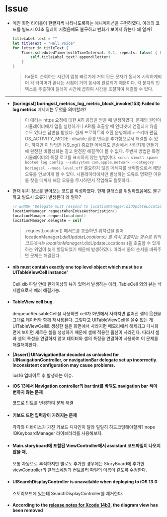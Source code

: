 # Issue

*   메인 화면 타이틀이 한글자씩 나타나도록하는 애니메이션을 구현하였다. 아래의 코드를 빌드시 0.1초 딜레이 시켰음에도 불구하고 변화가 보이지 않는다 왜 일까?

    ```swift
    titleLabel.text = ""
    let titleText = "Hell Voice"
    for letter in titleText {
        Timer.scheduledTimer(withTimeInterval: 0.1, repeats: false) { (timer) in
            self.titleLabel.text?.append(letter)
        }
    }
    ```

    > for문이 순회하는 시간이 엄청 빠르기에 거의 모든 문자가 동시에 시작하게되어 각 타이머가 끝나는 시점이 거의 동시에 완료되기 때문이다. 각 문자의 인덱스를 추출하여 딜레이 시간에 곱하여 시간을 조절하여 해결할 수 있다.

****

*   **\[boringssl] boringssl\_metrics\_log\_metric\_block\_invoke(153) Failed to log metrics** 메세지는 무엇을 의미할까?

    > 이 에러는 https 요청에 대한 API 응답을 받을 때 발생하였다. 문제의 원인이 시뮬레이터에서 앱을 실행하거나 API를 호출할 때 인터넷에 연결되지 않을 수도 있다는 답변을 받았다. 현재 프로젝트의 호환 운영체제 > 스키마 편집, OS\_ACTIVITY\_MODE : disable 환경 변수를 추가함으로서 해결할 수 있다. 하지만 이 방법은 NSLog() 중요한 메세지도 콘솔에서 사라지게 만들기에 완전한 비활성화는 결코 완전한 해결책이 될 수 없다. 두번째 방법은 특정 시뮬레이터의 특정 로그를 표시하지 않는 방법이다. `xcrun simctl spawn booted log config --subsystem com.apple.network --category boringssl --mode level:off` 중요하지 않은 메세지를 생략함으로서 해당 오류를 안보이게 할 수 있다. 시뮬레이터에서만 발생하는 오류로 명확한 이유를 찾을 때까지 해당 오류를 무시하면서 작업해도 될듯하다.



*   현재 위치 정보를 받아오는 코드를 작성하였다. 현재 클래스를 위임하였음에도 불구하고 빌드시 오류가 발생된다 왜 일까?

    ```swift
    // ERROR 'Delegate must respond to locationManager:didUpdateLocations:'
    locationManager.requestWhenInUseAuthorization()
    locationManager.requestLocation()
    locationManager.delegate = self
    ```

    > .requestLocation() 메서드를 호출하면 위치값을 얻어 locationManager(_:didUpdateLocations:) 를 즉시 호출하는 함수로 위의 코드에서는 locationManager(_:didUpdateLocations:)을 호출할 수 있게 하는 위임이 늦게 할당되었기 때문에 발생하였다. 따라서 둘의 순서를 바꿔주면 문제는 해결된다.



*   #### nib must contain exactly one top level object which must be a UITableViewCell instance'

    Cell.xib 파일 안에 한개이상의 뷰가 있어서 발생하는 에러, TableCell 외의 뷰는 삭제함으로서 에러 해결가능.



*   #### TableView cell bug.

    dequeueReusableCell을 사용하면 cell가 화면에서 사라지면 없어진 셀의 옵션을 그대로 데이터와 함께 재사용된다. 그렇다고 UITableViewCell을 쓸수 없는 게 UITableViewCell로 생성한 셀은 화면에서 사라지면 메모리에서 해제되고 다시화면에 보이면 새로운 셀을 생성하기 때문에 셀에 적용한 옵션이 사라진다. 따라서 셀과 셀의 특성을 연결하지 않고 데이터와 셀의 특징을 연결하여 사용하여 이 문제를 해결해야한다.



*   **\[Assert] UINavigationBar decoded as unlocked for UINavigationController, or navigationBar delegate set up incorrectly. Inconsistent configuration may cause problems.**

    ios16 업데이트 후 발생하는 이슈.



*   **iOS 13에서 Navigation controller의 bar tint를 바꿔도 navigation bar 색이 변하지 않는 문제**

    코드로 틴트를 변경하여 문제 해결



*   #### 키보드 뜨면 입력창이 가려지는 문제

    각각의 디바이스가 가진 키보드 디자인이 달라 일일히 하드코딩해야할까? nope IQKeyboardManager 라이브러리를 사용해보자.



*   #### Main.storyboard에 포함된 ViewController에서 assistant 코드파일이 나오지 않을 때,

    보통 자동으로 추적하지만 별로도 추가한 경우에는 StoryBoard에 추가한 viewController의 클래스네임과 컨트롤러 파일의 이름이 같도록 수정한다.



*   #### UISearchDisplayController is unavailable when deploying to iOS 13.0

    스토리보드에 있는데 SearchDisplayController를 제거한다.



* #### According to the [release notes for Xcode 14b3](https://developer.apple.com/documentation/xcode-release-notes/xcode-14-release-notes), the diagram view has been removed
